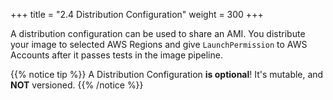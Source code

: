 +++
title = "2.4 Distribution Configuration"
weight = 300
+++

A distribution configuration can be used to share an AMI. You distribute your image to selected AWS Regions and give `LaunchPermission` to AWS Accounts after it passes tests in the image pipeline.

{{% notice tip %}}
A Distribution Configuration **is optional**! It's mutable, and **NOT** versioned.
{{% /notice %}}
